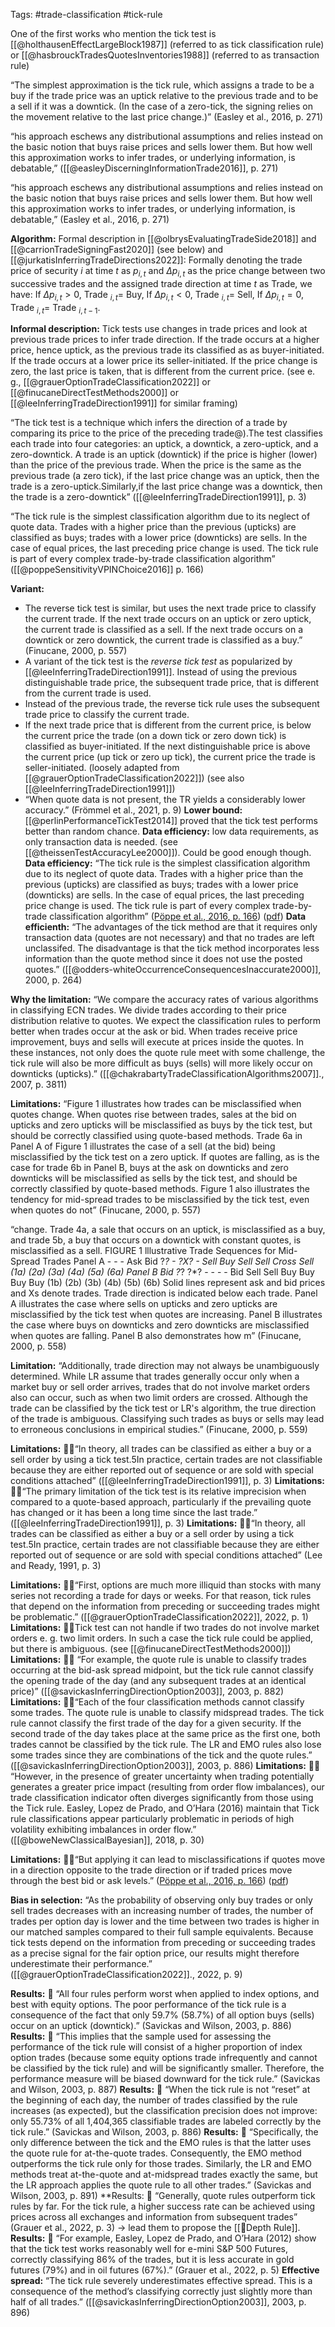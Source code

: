 Tags: #trade-classification  #tick-rule 

One of the first works who mention the tick test is [[@holthausenEffectLargeBlock1987]] (referred to as tick classification rule) or [[@hasbrouckTradesQuotesInventories1988]] (referred to as transaction rule)

“The simplest approximation is the tick rule, which assigns a trade to be a buy if the trade price was an uptick relative to the previous trade and to be a sell if it was a downtick. (In the case of a zero-tick, the signing relies on the movement relative to the last price change.)” (Easley et al., 2016, p. 271)

“his approach eschews any distributional assumptions and relies instead on the basic notion that buys raise prices and sells lower them. But how well this approximation works to infer trades, or underlying information, is debatable,” ([[@easleyDiscerningInformationTrade2016]], p. 271)

“his approach eschews any distributional assumptions and relies instead on the basic notion that buys raise prices and sells lower them. But how well this approximation works to infer trades, or underlying information, is debatable,” (Easley et al., 2016, p. 271)

**Algorithm:** Formal description in [[@olbrysEvaluatingTradeSide2018]] and [[@carrionTradeSigningFast2020]] (see below) and [[@jurkatisInferringTradeDirections2022]]:
Formally denoting the trade price of security $i$ at time $t$ as $p_{i, t}$ and $\Delta p_{i, t}$ as the price change between two successive trades and the assigned trade direction at time $t$ as Trade, we have:
If $\Delta p_{i, t}>0$, Trade $_{i, t}=$ Buy,
If $\Delta p_{i, t}<0$, Trade $_{i, t}=$ Sell,
If $\Delta p_{i, t}=0$, Trade $_{i, t}=$ Trade $_{i, t-1}$.

**Informal description:** Tick tests use changes in trade prices and look at previous trade prices to infer trade direction. If the trade occurs at a higher price, hence uptick, as the previous trade its classified as as buyer-initiated. If the trade occurs at a lower price its seller-initiated. If the price change is zero, the last price is taken, that is different from the current price. (see e. g., [[@grauerOptionTradeClassification2022]] or [[@finucaneDirectTestMethods2000]] or [[@leeInferringTradeDirection1991]] for similar framing)

“The tick test is a technique which infers the direction of a trade by comparing its price to the price of the preceding trade@).The test classifies each trade into four categories: an uptick, a downtick, a zero-uptick, and a zero-downtick. A trade is an uptick (downtick) if the price is higher (lower) than the price of the previous trade. When the price is the same as the previous trade (a zero tick), if the last price change was an uptick, then the trade is a zero-uptick.Similarly,if the last price change was a downtick, then the trade is a zero-downtick” ([[@leeInferringTradeDirection1991]], p. 3)

“The tick rule is the simplest classification algorithm due to its neglect of quote data. Trades with a higher price than the previous (upticks) are classified as buys; trades with a lower price (downticks) are sells. In the case of equal prices, the last preceding price change is used. The tick rule is part of every complex trade-by-trade classification algorithm” ([[@poppeSensitivityVPINChoice2016]] p. 166)

**Variant:** 
-  The reverse tick test is similar, but uses the next trade price to classify the current trade. If the next trade occurs on an uptick or zero uptick, the current trade is classified as a sell. If the next trade occurs on a downtick or zero downtick, the current trade is classified as a buy.” (Finucane, 2000, p. 557)
- A variant of the tick test is the *reverse tick test* as popularized by [[@leeInferringTradeDirection1991]]. Instead of using the previous distinguishable trade price, the subsequent trade price, that is different from the current trade is used. 
- Instead of the previous trade, the reverse tick rule uses the subsequent trade price to classify the current trade. 
- If the next trade price that is different from the current price, is below the current price the trade (on a down tick or zero down tick) is classified as buyer-initiated. If the next distinguishable price is above the current price (up tick or zero up tick), the current price the trade is seller-initiated. (loosely adapted from [[@grauerOptionTradeClassification2022]]) (see also [[@leeInferringTradeDirection1991]])
- “When quote data is not present, the TR yields a considerably lower accuracy.” (Frömmel et al., 2021, p. 9)
**Lower bound:** [[@perlinPerformanceTickTest2014]] proved that the tick test performs better than random chance. 
**Data efficiency:** low data requirements, as only transaction data is needed. (see [[@theissenTestAccuracyLee2000]]). Could be good enough though. 
**Data efficiency:** “The tick rule is the simplest classification algorithm due to its neglect of quote data. Trades with a higher price than the previous (upticks) are classified as buys; trades with a lower price (downticks) are sells. In the case of equal prices, the last preceding price change is used. The tick rule is part of every complex trade-by-trade classification algorithm” ([Pöppe et al., 2016, p. 166](zotero://select/library/items/5A83SDDB)) ([pdf](zotero://open-pdf/library/items/4XIK47X6?page=2&annotation=SRLPERF8))
**Data efficienth:** “The advantages of the tick method are that it requires only transaction data (quotes are not necessary) and that no trades are left unclassifed. The disadvantage is that the tick method incorporates less information than the quote method since it does not use the posted quotes.” ([[@odders-whiteOccurrenceConsequencesInaccurate2000]], 2000, p. 264)


**Why the limitation:** “We compare the accuracy rates of various algorithms in classifying ECN trades. We divide trades according to their price distribution relative to quotes. We expect the classification rules to perform better when trades occur at the ask or bid. When trades receive price improvement, buys and sells will execute at prices inside the quotes. In these instances, not only does the quote rule meet with some challenge, the tick rule will also be more difficult as buys (sells) will more likely occur on downticks (upticks).” ([[@chakrabartyTradeClassificationAlgorithms2007]]., 2007, p. 3811)


**Limitations:** “Figure 1 illustrates how trades can be misclassified when quotes change. When quotes rise between trades, sales at the bid on upticks and zero upticks will be misclassified as buys by the tick test, but should be correctly classified using quote-based methods. Trade 6a in Panel A of Figure 1 illustrates the case of a sell (at the bid) being misclassified by the tick test on a zero uptick. If quotes are falling, as is the case for trade 6b in Panel B, buys at the ask on downticks and zero downticks will be misclassified as sells by the tick test, and should be correctly classified by quote-based methods. Figure 1 also illustrates the tendency for mid-spread trades to be misclassified by the tick test, even when quotes do not” (Finucane, 2000, p. 557)

“change. Trade 4a, a sale that occurs on an uptick, is misclassified as a buy, and trade 5b, a buy that occurs on a downtick with constant quotes, is misclassified as a sell. FIGURE 1 lllustrative Trade Sequences for Mid-Spread Trades Panel A - - - Ask Bid ?*? - ?X? - Sell Buy Sell Sell Cross Sell (1a) (2a) (3a) (4a) (5a) (6a) Panel B Bid ?*? ?*? - - - - Bid Sell Sell Buy Buy Buy Buy (1b) (2b) (3b) (4b) (5b) (6b) Solid lines represent ask and bid prices and Xs denote trades. Trade direction is indicated below each trade. Panel A illustrates the case where sells on upticks and zero upticks are misclassified by the tick test when quotes are increasing. Panel B illustrates the case where buys on downticks and zero downticks are misclassified when quotes are falling. Panel B also demonstrates how m” (Finucane, 2000, p. 558)

**Limitation:** “Additionally, trade direction may not always be unambiguously determined. While LR assume that trades generally occur only when a market buy or sell order arrives, trades that do not involve market orders also can occur, such as when two limit orders are crossed. Although the trade can be classified by the tick test or LR's algorithm, the true direction of the trade is ambiguous. Classifying such trades as buys or sells may lead to erroneous conclusions in empirical studies.” (Finucane, 2000, p. 559)

**Limitations:** 👩‍🚒“In theory, all trades can be classified as either a buy or a sell order by using a tick test.5In practice, certain trades are not classifiable because they are either reported out of sequence or are sold with special conditions attached” ([[@leeInferringTradeDirection1991]], p. 3)
**Limitations:** 👩‍🚒“The primary limitation of the tick test is its relative imprecision when compared to a quote-based approach, particularly if the prevailing quote has changed or it has been a long time since the last trade.” ([[@leeInferringTradeDirection1991]], p. 3)
**Limitations:** 👩‍🚒“In theory, all trades can be classified as either a buy or a sell order by using a tick test.5In practice, certain trades are not classifiable because they are either reported out of sequence or are sold with special conditions attached” (Lee and Ready, 1991, p. 3)

**Limitations:** 👩‍🚒“First, options are much more illiquid than stocks with many series not recording a trade for days or weeks. For that reason, tick rules that depend on the information from preceding or succeeding trades might be problematic.” ([[@grauerOptionTradeClassification2022]], 2022, p. 1)
**Limitations:** 👩‍🚒Tick test can not handle if two trades do not involve market orders e. g. two limit orders. In such a case the tick rule could be applied, but there is ambiguous. (see [[@finucaneDirectTestMethods2000]])
**Limitations:** 👩‍🚒 “For example, the quote rule is unable to classify trades occurring at the bid-ask spread midpoint, but the tick rule cannot classify the opening trade of the day (and any subsequent trades at an identical price)” ([[@savickasInferringDirectionOption2003]], 2003, p. 882)
**Limitations:** 👩‍🚒“Each of the four classification methods cannot classify some trades. The quote rule is unable to classify midspread trades. The tick rule cannot classify the first trade of the day for a given security. If the second trade of the day takes place at the same price as the first one, both trades cannot be classified by the tick rule. The LR and EMO rules also lose some trades since they are combinations of the tick and the quote rules.” ([[@savickasInferringDirectionOption2003]], 2003, p. 886) 
**Limitations:** 👩‍🚒 “However, in the presence of greater uncertainty when trading potentially generates a greater price impact (resulting from order flow imbalances), our trade classification indicator often diverges significantly from those using the Tick rule. Easley, Lopez de Prado, and O’Hara (2016) maintain that Tick rule classifications appear particularly problematic in periods of high volatility exhibiting imbalances in order flow.” ([[@boweNewClassicalBayesian]], 2018, p. 30)

**Limitations:** 👩‍🚒“But applying it can lead to misclassifications if quotes move in a direction opposite to the trade direction or if traded prices move through the best bid or ask levels.” ([Pöppe et al., 2016, p. 166](zotero://select/library/items/5A83SDDB)) ([pdf](zotero://open-pdf/library/items/4XIK47X6?page=2&annotation=MXT9P3U7))


**Bias in selection:** “As the probability of observing only buy trades or only sell trades decreases with an increasing number of trades, the number of trades per option day is lower and the time between two trades is higher in our matched samples compared to their full sample equivalents. Because tick tests depend on the information from preceding or succeeding trades as a precise signal for the fair option price, our results might therefore underestimate their performance.” ([[@grauerOptionTradeClassification2022]]., 2022, p. 9)

**Results:** 💸 “All four rules perform worst when applied to index options, and best with equity options. The poor performance of the tick rule is a consequence of the fact that only 59.7% (58.7%) of all option buys (sells) occur on an uptick (downtick).” (Savickas and Wilson, 2003, p. 886)
**Results:** 💸 “This implies that the sample used for assessing the performance of the tick rule will consist of a higher proportion of index option trades (because some equity options trade infrequently and cannot be classified by the tick rule) and will be significantly smaller. Therefore, the performance measure will be biased downward for the tick rule.” (Savickas and Wilson, 2003, p. 887)
**Results:** 💸 “When the tick rule is not “reset” at the beginning of each day, the number of trades classified by the rule increases (as expected), but the classification precision does not improve: only 55.73% of all 1,404,365 classifiable trades are labeled correctly by the tick rule.” (Savickas and Wilson, 2003, p. 886)
**Results:** 💸 “Specifically, the only difference between the tick and the EMO rules is that the latter uses the quote rule for at-the-quote trades. Consequently, the EMO method outperforms the tick rule only for those trades. Similarly, the LR and EMO methods treat at-the-quote and at-midspread trades exactly the same, but the LR approach applies the quote rule to all other trades.” (Savickas and Wilson, 2003, p. 891)
**Results: 💸 “Generally, quote rules outperform tick rules by far. For the tick rule, a higher success rate can be achieved using prices across all exchanges and information from subsequent trades” (Grauer et al., 2022, p. 3) -> lead them to propose the [[🔢Depth Rule]].
**Results:** 💸 “For example, Easley, Lopez de Prado, and O’Hara (2012) show that the tick test works reasonably well for e-mini S&P 500 Futures, correctly classifying 86% of the trades, but it is less accurate in gold futures (79%) and in oil futures (67%).” (Grauer et al., 2022, p. 5)
**Effective spread:** “The tick rule severely underestimates effective spread. This is a consequence of the method’s classifying correctly just slightly more than half of all trades.” ([[@savickasInferringDirectionOption2003]], 2003, p. 896)

